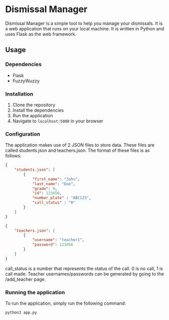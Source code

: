 # Dismissal Manager

Dismissal Manager is a simple tool to help you manage your dismissals. It is a web application that runs on your local machine. It is written in Python and uses Flask as the web framework.

## Usage

###  Dependencies

- Flask
- FuzzyWuzzy

###  Installation

1. Clone the repository
2. Install the dependencies
3. Run the application
4. Navigate to `localhost:5000` in your browser

###  Configuration

The application makes use of 2 JSON files to store data. These files are called students.json and teachers.json. The format of these files is as follows:

```json
{
    "students.json": [
        {
            "first_name": "John",
            "last_name": "Doe",
            "grade": 9,
            "id": 123456,
            "number_plate" : "ABC123",
            "call_status" : "0"
        }
    ]
}
```
```json
{
    "teachers.json": [
        {
            "username": "teacher1",
            "password": 123456
        }
    ]
}
```

call_status is a number that represents the status of the call. 0 is no call, 1 is call made. Teacher usernames/passwords can be generated by going to the /add_teacher page.

###  Running the application

To run the application, simply run the following command:

```bash
python3 app.py
```